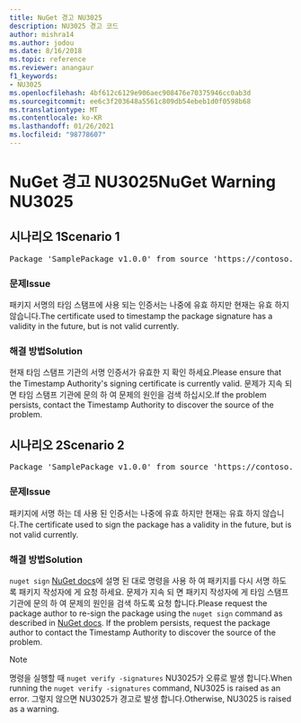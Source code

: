 ```yaml
---
title: NuGet 경고 NU3025
description: NU3025 경고 코드
author: mishra14
ms.author: jodou
ms.date: 8/16/2018
ms.topic: reference
ms.reviewer: anangaur
f1_keywords:
- NU3025
ms.openlocfilehash: 4bf612c6129e906aec908476e70375946cc0ab3d
ms.sourcegitcommit: ee6c3f203648a5561c809db54ebeb1d0f0598b68
ms.translationtype: MT
ms.contentlocale: ko-KR
ms.lasthandoff: 01/26/2021
ms.locfileid: "98778607"
---
```

# <a name="nuget-warning-nu3025"></a><span data-ttu-id="9804d-103">NuGet 경고 NU3025</span><span class="sxs-lookup"><span data-stu-id="9804d-103">NuGet Warning NU3025</span></span>

## <a name="scenario-1"></a><span data-ttu-id="9804d-104">시나리오 1</span><span class="sxs-lookup"><span data-stu-id="9804d-104">Scenario 1</span></span>

<pre>Package 'SamplePackage v1.0.0' from source 'https://contoso.com/index.json': The timestamp signing certificate is not yet valid.</pre>

### <a name="issue"></a><span data-ttu-id="9804d-105">문제</span><span class="sxs-lookup"><span data-stu-id="9804d-105">Issue</span></span>

<span data-ttu-id="9804d-106">패키지 서명의 타임 스탬프에 사용 되는 인증서는 나중에 유효 하지만 현재는 유효 하지 않습니다.</span><span class="sxs-lookup"><span data-stu-id="9804d-106">The certificate used to timestamp the package signature has a validity in the future, but is not valid currently.</span></span>


### <a name="solution"></a><span data-ttu-id="9804d-107">해결 방법</span><span class="sxs-lookup"><span data-stu-id="9804d-107">Solution</span></span>

<span data-ttu-id="9804d-108">현재 타임 스탬프 기관의 서명 인증서가 유효한 지 확인 하세요.</span><span class="sxs-lookup"><span data-stu-id="9804d-108">Please ensure that the Timestamp Authority's signing certificate is currently valid.</span></span> <span data-ttu-id="9804d-109">문제가 지속 되 면 타임 스탬프 기관에 문의 하 여 문제의 원인을 검색 하십시오.</span><span class="sxs-lookup"><span data-stu-id="9804d-109">If the problem persists, contact the Timestamp Authority to discover the source of the problem.</span></span>



## <a name="scenario-2"></a><span data-ttu-id="9804d-110">시나리오 2</span><span class="sxs-lookup"><span data-stu-id="9804d-110">Scenario 2</span></span>

<pre>Package 'SamplePackage v1.0.0' from source 'https://contoso.com/index.json': The primary signature's timestamp signing certificate is not yet valid.</pre>

### <a name="issue"></a><span data-ttu-id="9804d-111">문제</span><span class="sxs-lookup"><span data-stu-id="9804d-111">Issue</span></span>

<span data-ttu-id="9804d-112">패키지에 서명 하는 데 사용 된 인증서는 나중에 유효 하지만 현재는 유효 하지 않습니다.</span><span class="sxs-lookup"><span data-stu-id="9804d-112">The certificate used to sign the package has a validity in the future, but is not valid currently.</span></span>


### <a name="solution"></a><span data-ttu-id="9804d-113">해결 방법</span><span class="sxs-lookup"><span data-stu-id="9804d-113">Solution</span></span>

<span data-ttu-id="9804d-114">`nuget sign` [NuGet docs](../../create-packages/sign-a-package.md)에 설명 된 대로 명령을 사용 하 여 패키지를 다시 서명 하도록 패키지 작성자에 게 요청 하세요. 문제가 지속 되 면 패키지 작성자에 게 타임 스탬프 기관에 문의 하 여 문제의 원인을 검색 하도록 요청 합니다.</span><span class="sxs-lookup"><span data-stu-id="9804d-114">Please request the package author to re-sign the package using the `nuget sign` command as described in [NuGet docs](../../create-packages/sign-a-package.md). If the problem persists, request the package author to contact the Timestamp Authority to discover the source of the problem.</span></span>


> [!Note]
> <span data-ttu-id="9804d-115">명령을 실행할 때 `nuget verify -signatures` NU3025가 오류로 발생 합니다.</span><span class="sxs-lookup"><span data-stu-id="9804d-115">When running the `nuget verify -signatures` command, NU3025 is raised as an error.</span></span> <span data-ttu-id="9804d-116">그렇지 않으면 NU3025가 경고로 발생 합니다.</span><span class="sxs-lookup"><span data-stu-id="9804d-116">Otherwise, NU3025 is raised as a warning.</span></span>
